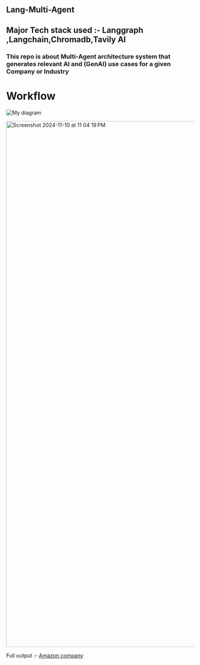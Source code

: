 ## Lang-Multi-Agent


## Major Tech stack used :- Langgraph ,Langchain,Chromadb,Tavily AI
### This repo is about Multi-Agent architecture system that generates relevant AI and (GenAI) use cases for a given Company or Industry

# Workflow 

![My diagram](https://github.com/user-attachments/assets/e0bdeee0-fdca-4ef6-b4a0-82195cf8a1f5)

<img width="1410" alt="Screenshot 2024-11-10 at 11 04 19 PM" src="https://github.com/user-attachments/assets/e4e971a1-d649-4011-aeb3-04b45b59c686">

Full output :- [Amazon company](Amazon_analysis.md)
